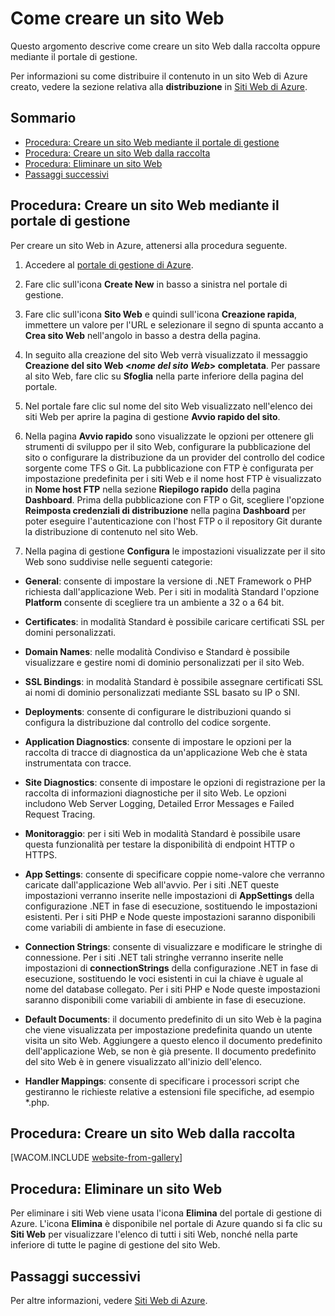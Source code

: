 <properties linkid="manage-services-how-to-create-websites" urlDisplayName="How to create" pageTitle="How to create websites - Azure service management" metaKeywords="Azure creating website, Azure deleting website" description="Learn how to create a website using the Azure Management Portal." metaCanonical="" services="web-sites" documentationCenter="" title="How to Create and Deploy a Website" authors="cephalin" solutions="" manager="wpickett" editor="" />

<tags ms.service="web-sites" ms.workload="web" ms.tgt_pltfrm="na" ms.devlang="na" ms.topic="article" ms.date="01/01/1900" ms.author="cephalin" />

# Come creare un sito Web

Questo argomento descrive come creare un sito Web dalla raccolta oppure mediante il portale di gestione.

Per informazioni su come distribuire il contenuto in un sito Web di Azure creato, vedere la sezione relativa alla **distribuzione** in [Siti Web di Azure][Siti Web di Azure].

## Sommario

-   [Procedura: Creare un sito Web mediante il portale di gestione][Procedura: Creare un sito Web mediante il portale di gestione]
-   [Procedura: Creare un sito Web dalla raccolta][Procedura: Creare un sito Web dalla raccolta]
-   [Procedura: Eliminare un sito Web][Procedura: Eliminare un sito Web]
-   [Passaggi successivi][Passaggi successivi]

## <a name="createawebsiteportal"></a>Procedura: Creare un sito Web mediante il portale di gestione

Per creare un sito Web in Azure, attenersi alla procedura seguente.

1.  Accedere al [portale di gestione di Azure][portale di gestione di Azure].

2.  Fare clic sull'icona **Create New** in basso a sinistra nel portale di gestione.

3.  Fare clic sull'icona **Sito Web** e quindi sull'icona **Creazione rapida**, immettere un valore per l'URL e selezionare il segno di spunta accanto a **Crea sito Web** nell'angolo in basso a destra della pagina.

4.  In seguito alla creazione del sito Web verrà visualizzato il messaggio **Creazione del sito Web \<*nome del sito Web*\> completata**. Per passare al sito Web, fare clic su **Sfoglia** nella parte inferiore della pagina del portale.

5.  Nel portale fare clic sul nome del sito Web visualizzato nell'elenco dei siti Web per aprire la pagina di gestione **Avvio rapido del sito**.

6.  Nella pagina **Avvio rapido** sono visualizzate le opzioni per ottenere gli strumenti di sviluppo per il sito Web, configurare la pubblicazione del sito o configurare la distribuzione da un provider del controllo del codice sorgente come TFS o Git. La pubblicazione con FTP è configurata per impostazione predefinita per i siti Web e il nome host FTP è visualizzato in **Nome host FTP** nella sezione **Riepilogo rapido** della pagina **Dashboard**. Prima della pubblicazione con FTP o Git, scegliere l'opzione **Reimposta credenziali di distribuzione** nella pagina **Dashboard** per poter eseguire l'autenticazione con l'host FTP o il repository Git durante la distribuzione di contenuto nel sito Web.

7.  Nella pagina di gestione **Configura** le impostazioni visualizzate per il sito Web sono suddivise nelle seguenti categorie:

 -   **General**: consente di impostare la versione di .NET Framework o PHP richiesta dall'applicazione Web. Per i siti in modalità Standard l'opzione **Platform** consente di scegliere tra un ambiente a 32 o a 64 bit.

 -   **Certificates**: in modalità Standard è possibile caricare certificati SSL per domini personalizzati.

 -   **Domain Names**: nelle modalità Condiviso e Standard è possibile visualizzare e gestire nomi di dominio personalizzati per il sito Web.

 -   **SSL Bindings**: in modalità Standard è possibile assegnare certificati SSL ai nomi di dominio personalizzati mediante SSL basato su IP o SNI.

 -   **Deployments**: consente di configurare le distribuzioni quando si configura la distribuzione dal controllo del codice sorgente.

 -   **Application Diagnostics**: consente di impostare le opzioni per la raccolta di tracce di diagnostica da un'applicazione Web che è stata instrumentata con tracce.

 -   **Site Diagnostics**: consente di impostare le opzioni di registrazione per la raccolta di informazioni diagnostiche per il sito Web. Le opzioni includono Web Server Logging, Detailed Error Messages e Failed Request Tracing.

 -   **Monitoraggio**: per i siti Web in modalità Standard è possibile usare questa funzionalità per testare la disponibilità di endpoint HTTP o HTTPS.

 -   **App Settings**: consente di specificare coppie nome-valore che verranno caricate dall'applicazione Web all'avvio. Per i siti .NET queste impostazioni verranno inserite nelle impostazioni di **AppSettings** della configurazione .NET in fase di esecuzione, sostituendo le impostazioni esistenti. Per i siti PHP e Node queste impostazioni saranno disponibili come variabili di ambiente in fase di esecuzione.

 -   **Connection Strings**: consente di visualizzare e modificare le stringhe di connessione. Per i siti .NET tali stringhe verranno inserite nelle impostazioni di **connectionStrings** della configurazione .NET in fase di esecuzione, sostituendo le voci esistenti in cui la chiave è uguale al nome del database collegato. Per i siti PHP e Node queste impostazioni saranno disponibili come variabili di ambiente in fase di esecuzione.

 -   **Default Documents**: il documento predefinito di un sito Web è la pagina che viene visualizzata per impostazione predefinita quando un utente visita un sito Web. Aggiungere a questo elenco il documento predefinito dell'applicazione Web, se non è già presente. Il documento predefinito del sito Web è in genere visualizzato all'inizio dell'elenco.

 -   **Handler Mappings**: consente di specificare i processori script che gestiranno le richieste relative a estensioni file specifiche, ad esempio \*.php.

## <a name="howtocreatefromgallery"></a>Procedura: Creare un sito Web dalla raccolta

[WACOM.INCLUDE [website-from-gallery](../includes/website-from-gallery.md)]

## <a name="deleteawebsite"></a>Procedura: Eliminare un sito Web

Per eliminare i siti Web viene usata l'icona **Elimina** del portale di gestione di Azure. L'icona **Elimina** è disponibile nel portale di Azure quando si fa clic su **Siti Web** per visualizzare l'elenco di tutti i siti Web, nonché nella parte inferiore di tutte le pagine di gestione del sito Web.

## <a name="nextsteps"></a>Passaggi successivi

Per altre informazioni, vedere [Siti Web di Azure][Siti Web di Azure].

  [Siti Web di Azure]: /it-it/documentation/services/web-sites/
  [Procedura: Creare un sito Web mediante il portale di gestione]: #createawebsiteportal
  [Procedura: Creare un sito Web dalla raccolta]: #howtocreatefromgallery
  [Procedura: Eliminare un sito Web]: #deleteawebsite
  [Passaggi successivi]: #nextsteps
  [portale di gestione di Azure]: http://manage.windowsazure.com/
  [website-from-gallery]: ../includes/website-from-gallery.md
